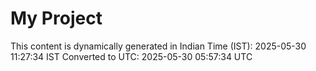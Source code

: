 # My Project

This content is dynamically generated in Indian Time (IST): 2025-05-30 11:27:34 IST
Converted to UTC: 2025-05-30 05:57:34 UTC
